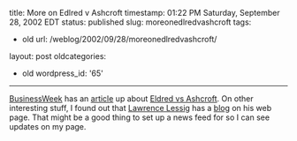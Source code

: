 title: More on Edlred v Ashcroft
timestamp: 01:22 PM Saturday, September 28, 2002 EDT
status: published
slug: moreonedlredvashcroft
tags:
- old
url: /weblog/2002/09/28/moreonedlredvashcroft/

layout: post
oldcategories:
- old
wordpress_id: '65'

---

[BusinessWeek](http://www.businessweek.com/) has an [article](http://www.businessweek.com/technology/content/sep2002/tc20020927_7367.htm) up about [Eldred vs Ashcroft](http://eldred.cc/).  On other interesting stuff, I found out that [Lawrence Lessig](http://cyberlaw.stanford.edu/lessig/) has a [blog](http://cyberlaw.stanford.edu/lessig/blog/) on his web page.  That might be a good thing to set up a news feed for so I can see updates on my page.

